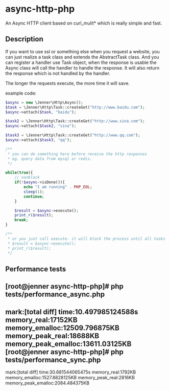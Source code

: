 # async-http-php
An Async HTTP client based on curl_mulit* which is really simple and fast.

Description
-----------------
If you want to use ssl or something else when you request a website, you can just realize a task class and extends the AbstractTask class.
And you can register a handler use Task object, when the response is usable the Async class will call the handler to handle the response.
It will also return the response which is not handled by the handler.

The longer the requests execute, the more time it will save.


example code:
```php
$async = new \Jenner\Http\Async();
$task = \Jenner\Http\Task::createGet("http://www.baidu.com");
$async->attach($task, "baidu");

$task2 = \Jenner\Http\Task::createGet("http://www.sina.com");
$async->attach($task2, "sina");

$task3 = \Jenner\Http\Task::createGet("http://www.qq.com");
$async->attach($task3, "qq");

/**
 * you can do something here before receive the http responses
 * eg. query data from mysql or redis.
 */

while(true){
    // nonblock
    if(!$async->isDone()){
        echo "I am running" . PHP_EOL;
        sleep(1);
        continue;
    }

    $result = $async->execute();
    print_r($result);
    break;
}

/**
 * or you just call execute. it will block the process until all tasks are done.
 * $result = $async->execute();
 * print_r($result);
 */
```

Performance tests
---------------------
[root@jenner async-http-php]# php tests/performance_async.php 
------------------------------------------
mark:[total diff]
time:10.497985124588s
memory_real:17152KB
memory_emalloc:12509.796875KB
memory_peak_real:18688KB
memory_peak_emalloc:13611.03125KB
[root@jenner async-http-php]# php tests/performance_sync.php  
------------------------------------------
mark:[total diff]
time:30.681544065475s
memory_real:1792KB
memory_emalloc:1527.8828125KB
memory_peak_real:2816KB
memory_peak_emalloc:2084.484375KB


